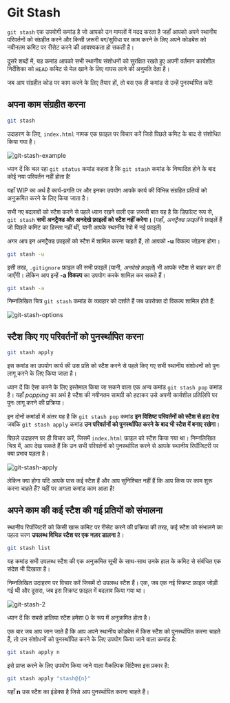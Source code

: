 # Git Stash

`git stash` एक उपयोगी कमांड है जो आपको उन मामलों में मदद करता है जहाँ आपको अपने स्थानीय परिवर्तनों को संग्रहीत करने और किसी ज़रूरी बग/सुविधा पर काम करने के लिए अपने कोडबेस को नवीनतम कमिट पर रीसेट करने की आवश्यकता हो सकती है।

दूसरे शब्दों में, यह कमांड आपको सभी स्थानीय संशोधनों को सुरक्षित रखते हुए अपनी वर्तमान कार्यशील निर्देशिका को `HEAD` कमिट से मेल खाने के लिए वापस लाने की अनुमति देता है।

जब आप संग्रहीत कोड पर काम करने के लिए तैयार हों, तो बस एक ही कमांड से उन्हें पुनर्स्थापित करें!

## अपना काम संग्रहीत करना

```bash
git stash
```

उदाहरण के लिए, `index.html` नामक एक फ़ाइल पर विचार करें जिसे पिछले कमिट के बाद से संशोधित किया गया है।

![git-stash-example](https://user-images.githubusercontent.com/42696800/136789285-ca33c54c-7f58-465a-a6c8-49d2d541a422.png)

ध्यान दें कि चल रहा `git status` कमांड कहता है कि `git stash` कमांड के निष्पादित होने के बाद कोई नया परिवर्तन नहीं होता है!

यहाँ WIP का अर्थ है कार्य-प्रगति पर और इनका उपयोग आपके कार्य की विभिन्न संग्रहित प्रतियों को अनुक्रमित करने के लिए किया जाता है।

सभी नए बदलावों को स्टैश करने से पहले ध्यान रखने वाली एक ज़रूरी बात यह है कि डिफ़ॉल्ट रूप से, `git stash` **सभी अनट्रैक्ड और अनदेखे फ़ाइलों को स्टैश नहीं करेगा।** (यहाँ, _अनट्रैक्ड फ़ाइलें_ वे फ़ाइलें हैं जो पिछले कमिट का हिस्सा नहीं थीं, यानी आपके स्थानीय रेपो में नई फ़ाइलें)

अगर आप इन अनट्रैक्ड फ़ाइलों को स्टैश में शामिल करना चाहते हैं, तो आपको **-u** विकल्प जोड़ना होगा।

```bash
git stash -u
```

इसी तरह, `.gitignore` फ़ाइल की सभी फ़ाइलें (यानी, _अनदेखे फ़ाइलें_) भी आपके स्टैश से बाहर कर दी जाएँगी। लेकिन आप इन्हें **-a विकल्प** का उपयोग करके शामिल कर सकते हैं।

```bash
git stash -a
```

निम्नलिखित चित्र `git stash` कमांड के व्यवहार को दर्शाते हैं जब उपरोक्त दो विकल्प शामिल होते हैं:

![git-stash-options](https://user-images.githubusercontent.com/42696800/136953468-8bbcbc7e-54e3-4927-b3e7-9ebd96db0fe2.png)

## स्टैश किए गए परिवर्तनों को पुनर्स्थापित करना

```bash
git stash apply
```

इस कमांड का उपयोग कार्य की उस प्रति को स्टैश करने से पहले किए गए सभी स्थानीय संशोधनों को पुनः लागू करने के लिए किया जाता है।

ध्यान दें कि ऐसा करने के लिए इस्तेमाल किया जा सकने वाला एक अन्य कमांड `git stash pop` कमांड है। यहाँ _popping_ का अर्थ है स्टैश की नवीनतम सामग्री को हटाकर उसे अपनी कार्यशील प्रतिलिपि पर पुनः लागू करने की प्रक्रिया।

इन दोनों कमांडों में अंतर यह है कि `git stash pop` कमांड **इन विशिष्ट परिवर्तनों को स्टैश से हटा देगा** जबकि `git stash apply` कमांड **उन परिवर्तनों को पुनर्स्थापित करने के बाद भी स्टैश में बनाए रखेगा**।

पिछले उदाहरण पर ही विचार करें, जिसमें `index.html` फ़ाइल को स्टैश किया गया था। निम्नलिखित चित्र में, आप देख सकते हैं कि उन सभी परिवर्तनों को पुनर्स्थापित करने से आपके स्थानीय रिपॉजिटरी पर क्या प्रभाव पड़ता है।

![git-stash-apply](https://user-images.githubusercontent.com/42696800/136791882-c43f5805-354c-47f1-8866-959d519a932e.png)

लेकिन क्या होगा यदि आपके पास कई स्टैश हैं और आप सुनिश्चित नहीं हैं कि आप किस पर काम शुरू करना चाहते हैं? यहीं पर अगला कमांड काम आता है!

## अपने काम की कई स्टैश की गई प्रतियों को संभालना

स्थानीय रिपॉजिटरी को किसी खास कमिट पर रीसेट करने की प्रक्रिया की तरह, कई स्टैश को संभालने का पहला चरण **उपलब्ध विभिन्न स्टैश पर एक नज़र डालना** है।

```bash
git stash list
```

यह कमांड सभी उपलब्ध स्टैश की एक अनुक्रमित सूची के साथ-साथ उनके हाल के कमिट से संबंधित एक संदेश भी दिखाता है।

निम्नलिखित उदाहरण पर विचार करें जिसमें दो उपलब्ध स्टैश हैं। एक, जब एक नई स्क्रिप्ट फ़ाइल जोड़ी गई थी और दूसरा, जब इस स्क्रिप्ट फ़ाइल में बदलाव किया गया था।

![git-stash-2](https://user-images.githubusercontent.com/42696800/136959951-cee9e074-7132-4b3b-82fb-9ac28c80cce7.png)

ध्यान दें कि सबसे हालिया स्टैश हमेशा 0 के रूप में अनुक्रमित होता है।

एक बार जब आप जान जाते हैं कि आप अपने स्थानीय कोडबेस में किस स्टैश को पुनर्स्थापित करना चाहते हैं, तो उन संशोधनों को पुनर्स्थापित करने के लिए उपयोग किया जाने वाला कमांड है:

```bash
git stash apply n
```

इसे प्राप्त करने के लिए उपयोग किया जाने वाला वैकल्पिक सिंटैक्स इस प्रकार है:

```bash
git stash apply "stash@{n}"
```

यहाँ **n** उस स्टैश का इंडेक्स है जिसे आप पुनर्स्थापित करना चाहते हैं।